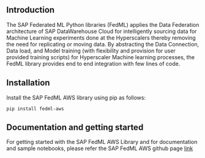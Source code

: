 ## Introduction

The SAP Federated ML Python libraries (FedML) applies the Data Federation architecture of SAP DataWarehouse Cloud for intelligently sourcing data for Machine Learning experiments done at the Hyperscalers thereby removing the need for replicating or moving data. 
By abstracting the Data Connection, Data load, and Model training (with flexibility and provision for user provided training scripts) for Hyperscaler Machine learning processes, the FedML library  provides end to end integration with few lines of code.

## Installation

Install the SAP FedML AWS library using pip as follows:

`pip install fedml-aws`

## Documentation and getting started

For getting started with the SAP FedML AWS Library and for documentation and sample notebooks, please refer the SAP FedML AWS github page [link](https://github.com/SAP-samples/datasphere-fedml/blob/main/AWS/readme.md)
